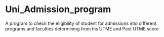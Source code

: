 # Uni_Admission_program
A program to check the eligibility of student for admissions into different programs and faculties determining from his UTME and Post UTME score
